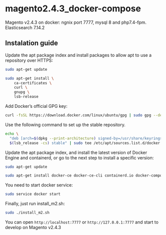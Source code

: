 # magento2.4.3_docker-compose
Magento v2.4.3 on docker: ngnix port 7777, mysql 8 and php7.4-fpm. Elasticsearch 7.14.2

## Instalation guide
Update the apt package index and install packages to allow apt to use a repository over HTTPS:
```sh
sudo apt-get update
```
```sh
sudo apt-get install \
    ca-certificates \
    curl \
    gnupg \
    lsb-release
```
Add Docker’s official GPG key:
```sh
curl -fsSL https://download.docker.com/linux/ubuntu/gpg | sudo gpg --dearmor -o /usr/share/keyrings/docker-archive-keyring.gpg
```
Use the following command to set up the stable repository.
```sh
echo \
  "deb [arch=$(dpkg --print-architecture) signed-by=/usr/share/keyrings/docker-archive-keyring.gpg] https://download.docker.com/linux/ubuntu \
  $(lsb_release -cs) stable" | sudo tee /etc/apt/sources.list.d/docker.list > /dev/null
```
Update the apt package index, and install the latest version of Docker Engine and containerd, or go to the next step to install a specific version:
```sh
sudo apt-get update
```
```sh
sudo apt-get install docker-ce docker-ce-cli containerd.io docker-compose
```
You need to start docker service:
```sh
sudo service docker start
```
Finally, just run install_m2.sh:
```sh
sudo ./install_m2.sh
```

You can open ```http://localhost:7777``` or ```http://127.0.0.1:7777``` and start to develop on Magento v2.4.3
